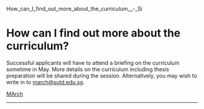 How_can_I_find_out_more_about_the_curriculum__-_Si



How can I find out more about the curriculum?
=============================================

Successful applicants will have to attend a briefing on the curriculum sometime in May. More details on the curriculum including thesis preparation will be shared during the session. Alternatively, you may wish to write in to [march@sutd.edu.sg](mailto:march@sutd.edu.sg).

[MArch](https://www.sutd.edu.sg/tag/march/)

---


